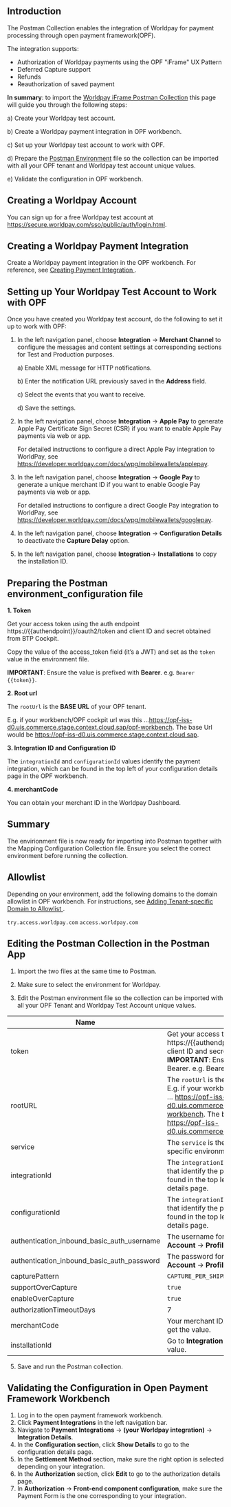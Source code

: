 ## Introduction ##
The Postman Collection enables the integration of Worldpay for payment processing through open payment framework(OPF).


The integration supports:

* Authorization of Worldpay payments using the OPF "iFrame" UX Pattern
* Deferred Capture support
* Refunds
* Reauthorization of saved payment

**In summary**: to import the [Worldpay iFrame Postman Collection](https://github.com/opf-postman/commerce-cloud-open-payment-integration/blob/main/postman/worldpay/iFrame/Worldpay%20-%20iFrame%20-%20CAPTURE_PER_SHIPMENT%20-%20OPF_Environment_Configuration.json) this page will guide you through the following steps: 

a) Create your Worldpay test account.

b) Create a Worldpay payment integration in OPF workbench.

c) Set up your Worldpay test account to work with OPF.

d) Prepare the [Postman Environment](https://github.com/opf-postman/commerce-cloud-open-payment-integration/blob/main/postman/worldpay/iFrame/Worldpay%20-%20iFrame%20-%20CAPTURE_PER_SHIPMENT%20-%20OPF_Provider_Configuration.json) file so the collection can be imported with all your OPF tenant and Worldpay test account unique values. 

e) Validate the configuration in OPF workbench.


## Creating a Worldpay Account ##
You can sign up for a free Worldpay test account at <https://secure.worldpay.com/sso/public/auth/login.html>.


## Creating a Worldpay Payment Integration 
Create a Worldpay payment integration in the OPF workbench. For reference, see [Creating Payment Integration
](https://help.sap.com/docs/SAP_COMMERCE_CLOUD_PUBLIC_CLOUD/0996ba68e5794b8ab51db8d25d4c9f8a/20a64f954df1425391757759011e7e6b.html?state=DRAFT).


## Setting up Your Worldpay Test Account to Work with OPF

   Once you have created you Worldpay test account, do the following to set it up to work with OPF:

1. In the left navigation panel, choose **Integration** -> **Merchant Channel** to configure the messages and content settings at corresponding sections for Test and Production purposes.
   
   a) Enable XML message for HTTP notifications.
   
   b) Enter the notification URL previously saved in the **Address** field.
   
   c) Select the events that you want to receive.
   
   d) Save the settings.

2. In the left navigation panel, choose **Integration** -> **Apple Pay** to generate Apple Pay Certificate Sign Secret (CSR) if you want to enable Apple Pay payments via web or app.
   
    For detailed instructions to configure a direct Apple Pay integration to WorldPay, see <https://developer.worldpay.com/docs/wpg/mobilewallets/applepay>.
   

3. In the left navigation panel, choose **Integration** -> **Google Pay** to generate a unique merchant ID if you want to enable Google Pay payments via web or app.

   For detailed instructions to configure a direct Google Pay integration to WorldPay, see <https://developer.worldpay.com/docs/wpg/mobilewallets/googlepay>.
   

4. In the left navigation panel, choose **Integration** -> **Configuration Details** to deactivate the **Capture Delay** option.

5. In the left navigation panel, choose **Integration**-> **Installations** to copy the installation ID.



## Preparing the Postman environment_configuration file

**1. Token**

Get your access token using the auth endpoint https://{{authendpoint}}/oauth2/token and client ID and secret obtained from BTP Cockpit.

Copy the value of the access_token field (it’s a JWT) and set as the ``token`` value in the environment file.

**IMPORTANT**: Ensure the value is prefixed with **Bearer**. e.g. ``Bearer {{token}}``.

**2. Root url**

The ``rootUrl`` is the **BASE URL** of your OPF tenant.

E.g. if your workbench/OPF cockpit url was this …<https://opf-iss-d0.uis.commerce.stage.context.cloud.sap/opf-workbench>. The base Url would be https://opf-iss-d0.uis.commerce.stage.context.cloud.sap.

**3. Integration ID and Configuration ID**

The ``integrationId`` and ``configurationId`` values identify the payment integration, which can be found in the top left of your configuration details page in the OPF workbench.

**4. merchantCode** 

You can obtain your merchant ID in the Worldpay Dashboard.


## Summary

The envirionment file is now ready for importing into Postman together with the Mapping Configuration Collection file. Ensure you select the correct environment before running the collection.

## Allowlist
Depending on your environment, add the following domains to the domain allowlist in OPF workbench. For instructions, see [Adding Tenant-specific Domain to Allowlist
](https://help.sap.com/docs/SAP_COMMERCE_CLOUD_PUBLIC_CLOUD/0996ba68e5794b8ab51db8d25d4c9f8a/a6836485b4494cfaad4033b4ee7a9c64.html?state=DRAFT).

``try.access.worldpay.com``
``access.worldpay.com``


## Editing the Postman Collection in the Postman App

   1. Import the two files at the same time to Postman.

   2. Make sure to select the environment for Worldpay.

   3. Edit the Postman environment file so the collection can be imported with all your OPF Tenant and Worldpay Test Account unique values.

| Name                                                                                 | Description                                                  
| ------------------------------------------------------------------------------------ | ------------------------------------------------------------------ |
| token                                                                                | Get your access token using the auth endpoint https://{{authendpoint}}/oauth2/token and client ID and secret obtained from BTP Cockpit. **IMPORTANT**: Ensure the value is prefixed with Bearer. e.g. Bearer {{token}}.  |                  
| rootURL                                                                              | The ``rootUrl`` is the ``BASE URL`` of your OPF tenant.  E.g. if your workbench/OPF cockpit url was this … https://opf-iss-d0.uis.commerce.stage.context.cloud.sap/opf-workbench. The base Url would be: https://opf-iss-d0.uis.commerce.stage.context.cloud.sap.|                  
| service                                                                       | The ``service`` is the name of your OPF service in specific environment. This will usually be ``opf``. |
| integrationId                                                                       | The ``integrationId`` and ``configurationId`` values that identify the payment integration can be found in the top left of your configuration details page.|                  
| configurationId                                                                     |The ``integrationId`` and ``configurationId`` values that identify the payment integration can be found in the top left of your configuration details page.|                                                                          
| authentication_inbound_basic_auth_username                                           | The username for basic authentication. Go to **Account** -> **Profile** to get the value.|                  
| authentication_inbound_basic_auth_password                                           | The password for basic authentication. Go to **Account** -> **Profile** to get the value.|                  
| capturePattern                                                                       | ``CAPTURE_PER_SHIPMENT``|                  
| supportOverCapture                                                                   | ``true``|                  
| enableOverCapture                                                                    | ``true``|                  
| authorizationTimeoutDays                                                             | 7   |                                  
|merchantCode                                                                          |Your merchant ID. Go to **Account** -> **Profile** to get the value.|
|installationId                                                                        |Go to **Integration** -> **Installations** to get the value.|
       
   5. Save and run the Postman collection.


## Validating the Configuration in Open Payment Framework Workbench

   1. Log in to the open payment framework workbench.
   2. Click **Payment Integrations** in the left navigation bar.
   3. Navigate to **Payment Integrations** -> **(your Worldpay integration)** -> **Integration Details**.
   4. In the **Configuration section**, click **Show Details** to go to the configuration details page.
   5. In the **Settlement Method** section, make sure the right option is selected depending on your integration.
   6. In the **Authorization** section, click **Edit** to go to the authorization details page.
   7. In **Authorization** -> **Front-end component configuration**, make sure the Payment Form is the one corresponding to your integration.

